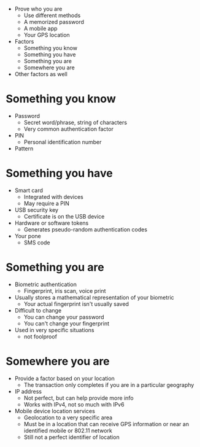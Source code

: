 - Prove who you are
	- Use different methods
	- A memorized password
	- A mobile app
	- Your GPS location
- Factors
	- Something you know
	- Something you have
	- Something you are
	- Somewhere you are
- Other factors as well
# Something you know
- Password
	- Secret word/phrase, string of characters
	- Very common authentication factor
- PIN
	- Personal identification number
- Pattern
# Something you have
- Smart card
	- Integrated with devices
	- May require a PIN
- USB security key
	- Certificate is on the USB device
- Hardware or software tokens
	- Generates pseudo-random authentication codes
- Your pone
	- SMS code
# Something you are
- Biometric authentication
	- Fingerprint, iris scan, voice print
- Usually stores a mathematical representation of your biometric
	- Your actual fingerprint isn't usually saved
- Difficult to change
	- You can change your password
	- You can't change your fingerprint
- Used in very specific situations
	- not foolproof
# Somewhere you are
- Provide a factor based on your location
	- The transaction only completes if you are in a particular geography
- IP address
	- Not perfect, but can help provide more info
	- Works with IPv4, not so much with IPv6
- Mobile device location services
	- Geolocation to a very specific area
	- Must be in a location that can receive GPS information or near an identified mobile or 802.11 network
	- Still not a perfect identifier of location
